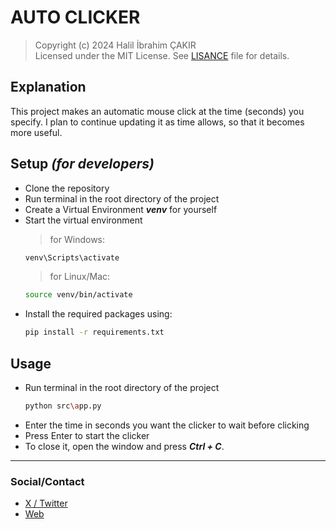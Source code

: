 # **AUTO CLICKER**
> Copyright (c) 2024 Halil İbrahim ÇAKIR \
Licensed under the MIT License. See [LISANCE](https://github.com/Halil-UtrioN/AutoClicker/blob/main/LICENSE) file for details.

## Explanation
This project makes an automatic mouse click at the time (seconds) you specify. I plan to continue updating it as time allows, so that it becomes more useful.

## Setup *(for developers)*
- Clone the repository
- Run terminal in the root directory of the project
- Create a Virtual Environment **_venv_** for yourself
- Start the virtual environment
    > for Windows:
    ```bash
    venv\Scripts\activate
    ```
    > for Linux/Mac:
    ```bash
    source venv/bin/activate
    ```
- Install the required packages using: 
    ```bash
    pip install -r requirements.txt
    ```

## Usage
- Run terminal in the root directory of the project
    ```bash
    python src\app.py
    ```
- Enter the time in seconds you want the clicker to wait before clicking
- Press Enter to start the clicker
- To close it, open the window and press **_Ctrl + C_**.
---

### Social/Contact
- [X / Twitter](https://x.com/halilcakir54)
- [Web](https://cakirhalil.com)
